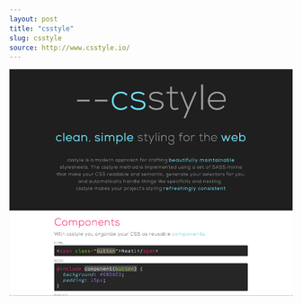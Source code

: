 ```yaml
---
layout: post
title: "csstyle"
slug: csstyle
source: http://www.csstyle.io/
---
```


<img src="/screenshots/csstyle.png">
